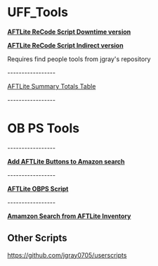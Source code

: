 # UFF_Tools


<p><b><a href="https://github.com/Brikane/UFF_Tools/raw/main/AutoRetrackAFTLite.user.js"> AFTLite ReCode Script Downtime version</a></b></p>
<p> <b><a href="https://github.com/Brikane/UFF_Tools/raw/main/AutoRetrackAFTLiteIndirect.user.js"> AFTLite ReCode Script Indirect version</a></b></p>

<p> Requires find people tools from jgray's repository </p>
<p>-----------------</p>
<p> <a href="https://github.com/Brikane/UFF_Tools/raw/main/LaborSummaryTotalsV1_2.user.js">AFTLite Summary Totals Table</a></p>

<p>-----------------</p>
<h1>OB PS Tools</h1>
<p>-----------------</p>
<p><b><a href="https://github.com/Brikane/UFF_Tools/raw/main/AFTLiteButtonsOnAmazonSearch.user.js"> Add AFTLite Buttons to Amazon search</a></b></p>
<p>-----------------</p>
<p><b><a href="https://github.com/Brikane/UFF_Tools/raw/main/OBPSHelperNA.user.js"> AFTLite OBPS Script</a></b></p>
<p>-----------------</p>
<p><b><a href="https://github.com/Brikane/UFF_Tools/raw/main/AFTLiteSearchAmazon.user.js"> Amamzon Search from AFTLite Inventory</a></b></p>



<H2> Other Scripts </h2>
<a href="https://github.com/jgray0705/userscripts"> https://github.com/jgray0705/userscripts </a>

